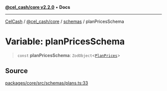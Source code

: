 [**@cel_cash/core v2.2.0**](../../README.md) • **Docs**

***

[CelCash](../../../../packages.md) / [@cel\_cash/core](../../README.md) / [schemas](../README.md) / planPricesSchema

# Variable: planPricesSchema

> `const` **planPricesSchema**: `ZodObject`\<[`PlanPrices`](../type-aliases/PlanPrices.md)\>

## Source

[packages/core/src/schemas/plans.ts:33](https://github.com/Pyxlab/celcash/blob/b57c7034bd65dcd5b083f272f9cfe6cc4ff73f7b/packages/core/src/schemas/plans.ts#L33)
